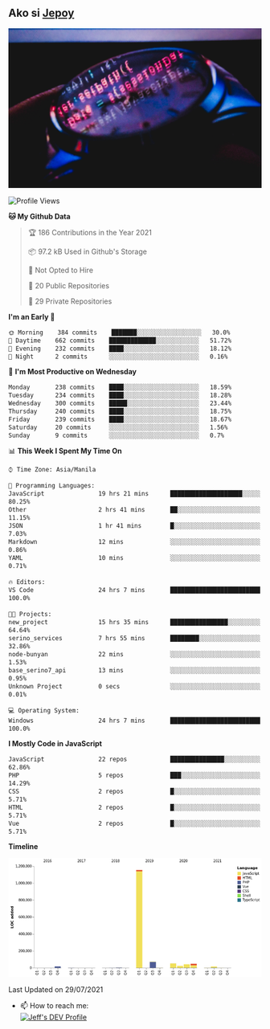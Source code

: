 ## Ako si [Jepoy](https://github.com/je-poy)
![je-poy-cover-img](imgs/cover.jpeg)

<!--START_SECTION:waka-->
![Profile Views](http://img.shields.io/badge/Profile%20Views-0-blue)

**🐱 My Github Data** 

> 🏆 186 Contributions in the Year 2021
 > 
> 📦 97.2 kB Used in Github's Storage 
 > 
> 🚫 Not Opted to Hire
 > 
> 📜 20 Public Repositories 
 > 
> 🔑 29 Private Repositories  
 > 
**I'm an Early 🐤** 

```text
🌞 Morning    384 commits    ███████░░░░░░░░░░░░░░░░░░   30.0% 
🌆 Daytime    662 commits    █████████████░░░░░░░░░░░░   51.72% 
🌃 Evening    232 commits    ████░░░░░░░░░░░░░░░░░░░░░   18.12% 
🌙 Night      2 commits      ░░░░░░░░░░░░░░░░░░░░░░░░░   0.16%

```
📅 **I'm Most Productive on Wednesday** 

```text
Monday       238 commits    ████░░░░░░░░░░░░░░░░░░░░░   18.59% 
Tuesday      234 commits    ████░░░░░░░░░░░░░░░░░░░░░   18.28% 
Wednesday    300 commits    █████░░░░░░░░░░░░░░░░░░░░   23.44% 
Thursday     240 commits    ████░░░░░░░░░░░░░░░░░░░░░   18.75% 
Friday       239 commits    ████░░░░░░░░░░░░░░░░░░░░░   18.67% 
Saturday     20 commits     ░░░░░░░░░░░░░░░░░░░░░░░░░   1.56% 
Sunday       9 commits      ░░░░░░░░░░░░░░░░░░░░░░░░░   0.7%

```


📊 **This Week I Spent My Time On** 

```text
⌚︎ Time Zone: Asia/Manila

💬 Programming Languages: 
JavaScript               19 hrs 21 mins      ████████████████████░░░░░   80.25% 
Other                    2 hrs 41 mins       ██░░░░░░░░░░░░░░░░░░░░░░░   11.15% 
JSON                     1 hr 41 mins        █░░░░░░░░░░░░░░░░░░░░░░░░   7.03% 
Markdown                 12 mins             ░░░░░░░░░░░░░░░░░░░░░░░░░   0.86% 
YAML                     10 mins             ░░░░░░░░░░░░░░░░░░░░░░░░░   0.71%

🔥 Editors: 
VS Code                  24 hrs 7 mins       █████████████████████████   100.0%

🐱‍💻 Projects: 
new_project              15 hrs 35 mins      ████████████████░░░░░░░░░   64.64% 
serino_services          7 hrs 55 mins       ████████░░░░░░░░░░░░░░░░░   32.86% 
node-bunyan              22 mins             ░░░░░░░░░░░░░░░░░░░░░░░░░   1.53% 
base_serino7_api         13 mins             ░░░░░░░░░░░░░░░░░░░░░░░░░   0.95% 
Unknown Project          0 secs              ░░░░░░░░░░░░░░░░░░░░░░░░░   0.01%

💻 Operating System: 
Windows                  24 hrs 7 mins       █████████████████████████   100.0%

```

**I Mostly Code in JavaScript** 

```text
JavaScript               22 repos            ███████████████░░░░░░░░░░   62.86% 
PHP                      5 repos             ███░░░░░░░░░░░░░░░░░░░░░░   14.29% 
CSS                      2 repos             █░░░░░░░░░░░░░░░░░░░░░░░░   5.71% 
HTML                     2 repos             █░░░░░░░░░░░░░░░░░░░░░░░░   5.71% 
Vue                      2 repos             █░░░░░░░░░░░░░░░░░░░░░░░░   5.71%

```


**Timeline**

![Chart not found](https://raw.githubusercontent.com/je-poy/je-poy/main/charts/bar_graph.png) 


 Last Updated on 29/07/2021
<!--END_SECTION:waka-->

- 📫 How to reach me: <br />
[<img src="https://d2fltix0v2e0sb.cloudfront.net/dev-badge.svg" width="50" alt="Jeff's DEV Profile" />](https://dev.to/jepoy)
<!--
**je-poy/je-poy** is a ✨ _special_ ✨ repository because its `README.md` (this file) appears on your GitHub profile.

Here are some ideas to get you started:

- 🔭 I’m currently working on ...
- 🌱 I’m currently learning ...
- 👯 I’m looking to collaborate on ...
- 🤔 I’m looking for help with ...
- 💬 Ask me about ...

- 😄 Pronouns: ...
- ⚡ Fun fact: ...
-->
